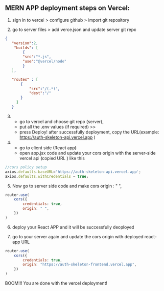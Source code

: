 ## MERN APP deployment steps on Vercel: 

1. sign in to vercel > configure github > import git repository

2. go to server files > add verce.json and update server git repo

 ```json
 {
    "version":2,
     "builds": [
         { 
         "src":"*.js",
         "use":"@vercel/node"
         }
    ],

    "routes" : [
        {
            "src":"/(.*)",
            "dest":"/"
        }
      ]
    }
```

3. * go to vercel and choose git repo (server),
   *  put all the .env values (if required) >>
   * press Deploy! 
 after successfully deployment, copy the URL(example: https://auth-skeleton-api.vercel.app
 )  

4. * go to client side (React app) 
   * open app.jsx code and update your cors origin with the server-side vercel api (copied URL ) like this 
```js 
//cors policy setup
axios.defaults.baseURL='https://auth-skeleton-api.vercel.app';
axios.defaults.withCredentials = true;
```
5. Now go to server side code and make cors origin : " ",
```js
router.use(
    cors({
        credentials: true,
        origin: " ",
    })
)
```
6. deploy your React APP and it will be successfully deoployed 

7. go to your server again and update the cors origin with deployed react-app URL

```js
router.use(
    cors({
        credentials: true,
        origin: "https://auth-skeleton-frontend.vercel.app",
    })
)
```

BOOM!!! You are done with the vercel deployment!